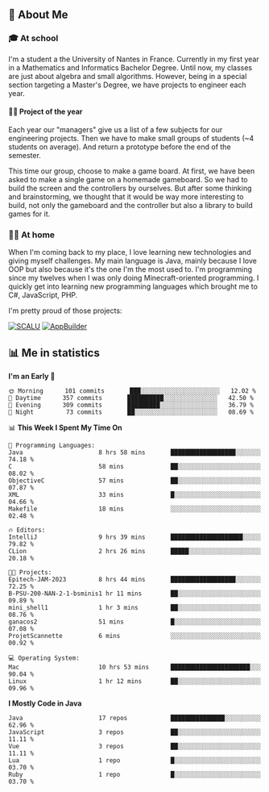 ## 👀 About Me

### 🎓 At school

I'm a student a the University of Nantes in France. Currently in my first year in a Mathematics and Informatics Bachelor Degree. Until now, my classes are just about algebra and small algorithms. However, being in a special section targeting a Master's Degree, we have projects to engineer each year. 

#### 🔧🔬 Project of the year

Each year our "managers" give us a list of a few subjects for our engineering projects. Then we have to make small groups of students (~4 students on average). And return a prototype before the end of the semester.

This time our group, choose to make a game board. At first, we have been asked to make a single game on a homemade gameboard. So we had to build the screen and the controllers by ourselves. 
But after some thinking and brainstorming, we thought that it would be way more interesting to build, not only the gameboard and the controller but also a library to build games for it.

### 👨‍💻 At home

When I'm coming back to my place, I love learning new technologies and giving myself challenges. My main language is Java, mainly because I love OOP but also because it's the one I'm the most used to. I'm programming since my twelves when I was only doing Minecraft-oriented programming.  I quickly get into learning new programming languages which brought me to C#, JavaScript, PHP. 

I'm pretty proud of those projects:

[![SCALU](https://github-readme-stats.vercel.app/api/pin?username=renardfute&repo=SCALU)](https://github.com/renardfute/scalu)
[![AppBuilder](https://github-readme-stats.vercel.app/api/pin?username=pulsedev2&repo=AppBuilder)](https://github.com/pulsedev2/AppBuilder)

## 📊 Me in statistics
<!--START_SECTION:waka-->
**I'm an Early 🐤** 

```text
🌞 Morning      101 commits       ███░░░░░░░░░░░░░░░░░░░░░░   12.02 % 
🌆 Daytime      357 commits       ██████████░░░░░░░░░░░░░░░   42.50 % 
🌃 Evening      309 commits       █████████░░░░░░░░░░░░░░░░   36.79 % 
🌙 Night         73 commits       ██░░░░░░░░░░░░░░░░░░░░░░░   08.69 % 

```


📊 **This Week I Spent My Time On** 

```text
💬 Programming Languages: 
Java                     8 hrs 58 mins       ██████████████████░░░░░░░   74.18 % 
C                        58 mins             ██░░░░░░░░░░░░░░░░░░░░░░░   08.02 % 
ObjectiveC               57 mins             ██░░░░░░░░░░░░░░░░░░░░░░░   07.87 % 
XML                      33 mins             █░░░░░░░░░░░░░░░░░░░░░░░░   04.66 % 
Makefile                 18 mins             ░░░░░░░░░░░░░░░░░░░░░░░░░   02.48 % 

🔥 Editors: 
IntelliJ                 9 hrs 39 mins       ████████████████████░░░░░   79.82 % 
CLion                    2 hrs 26 mins       █████░░░░░░░░░░░░░░░░░░░░   20.18 % 

🐱‍💻 Projects: 
Epitech-JAM-2023         8 hrs 44 mins       ██████████████████░░░░░░░   72.25 % 
B-PSU-200-NAN-2-1-bsminis1 hr 11 mins        ██░░░░░░░░░░░░░░░░░░░░░░░   09.89 % 
mini_shell1              1 hr 3 mins         ██░░░░░░░░░░░░░░░░░░░░░░░   08.76 % 
ganacos2                 51 mins             █░░░░░░░░░░░░░░░░░░░░░░░░   07.08 % 
ProjetScannette          6 mins              ░░░░░░░░░░░░░░░░░░░░░░░░░   00.92 % 

💻 Operating System: 
Mac                      10 hrs 53 mins      ██████████████████████░░░   90.04 % 
Linux                    1 hr 12 mins        ██░░░░░░░░░░░░░░░░░░░░░░░   09.96 % 

```

**I Mostly Code in Java** 

```text
Java                     17 repos            ███████████████░░░░░░░░░░   62.96 % 
JavaScript               3 repos             ██░░░░░░░░░░░░░░░░░░░░░░░   11.11 % 
Vue                      3 repos             ██░░░░░░░░░░░░░░░░░░░░░░░   11.11 % 
Lua                      1 repo              █░░░░░░░░░░░░░░░░░░░░░░░░   03.70 % 
Ruby                     1 repo              █░░░░░░░░░░░░░░░░░░░░░░░░   03.70 % 

```



<!--END_SECTION:waka-->
